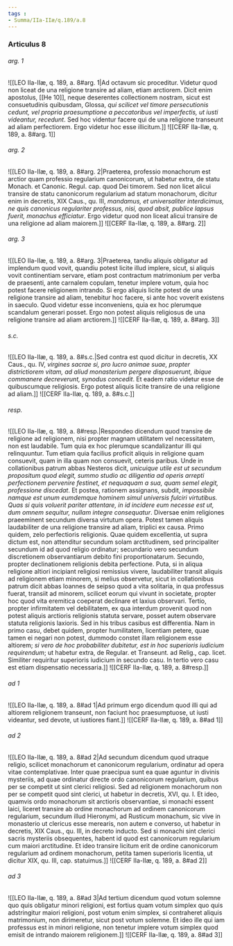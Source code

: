 ```yaml
---
tags : 
- Summa/IIa-IIæ/q.189/a.8
---
```


### Articulus 8

###### arg. 1
![[LEO IIa-IIæ, q. 189, a. 8#arg. 1|Ad octavum sic proceditur. Videtur quod non liceat de una religione transire ad aliam, etiam arctiorem. Dicit enim apostolus, [[He 10]], neque deserentes collectionem nostram, sicut est consuetudinis quibusdam, Glossa, *qui scilicet vel timore persecutionis cedunt, vel propria praesumptione a peccatoribus vel imperfectis, ut iusti videantur, recedunt*. Sed hoc videntur facere qui de una religione transeunt ad aliam perfectiorem. Ergo videtur hoc esse illicitum.]]
![[CERF IIa-IIæ, q. 189, a. 8#arg. 1]]

###### arg. 2
![[LEO IIa-IIæ, q. 189, a. 8#arg. 2|Praeterea, professio monachorum est arctior quam professio regularium canonicorum, ut habetur extra, de statu Monach. et Canonic. Regul. cap. quod Dei timorem. Sed non licet alicui transire de statu canonicorum regularium ad statum monachorum, dicitur enim in decretis, XIX Caus., qu. III, *mandamus, et universaliter interdicimus, ne quis canonicus regulariter professus, nisi, quod absit, publice lapsus fuerit, monachus efficiatur*. Ergo videtur quod non liceat alicui transire de una religione ad aliam maiorem.]]
![[CERF IIa-IIæ, q. 189, a. 8#arg. 2]]

###### arg. 3
![[LEO IIa-IIæ, q. 189, a. 8#arg. 3|Praeterea, tandiu aliquis obligatur ad implendum quod vovit, quandiu potest licite illud implere, sicut, si aliquis vovit continentiam servare, etiam post contractum matrimonium per verba de praesenti, ante carnalem copulam, tenetur implere votum, quia hoc potest facere religionem intrando. Si ergo aliquis licite potest de una religione transire ad aliam, tenebitur hoc facere, si ante hoc voverit existens in saeculo. Quod videtur esse inconveniens, quia ex hoc plerumque scandalum generari posset. Ergo non potest aliquis religiosus de una religione transire ad aliam arctiorem.]]
![[CERF IIa-IIæ, q. 189, a. 8#arg. 3]]

###### s.c.
![[LEO IIa-IIæ, q. 189, a. 8#s.c.|Sed contra est quod dicitur in decretis, XX Caus., qu. IV, *virgines sacrae si, pro lucro animae suae, propter districtiorem vitam, ad aliud monasterium pergere disposuerunt, ibique commanere decreverunt, synodus concedit*. Et eadem ratio videtur esse de quibuscumque religiosis. Ergo potest aliquis licite transire de una religione ad aliam.]]
![[CERF IIa-IIæ, q. 189, a. 8#s.c.]]

###### resp.
![[LEO IIa-IIæ, q. 189, a. 8#resp.|Respondeo dicendum quod transire de religione ad religionem, nisi propter magnam utilitatem vel necessitatem, non est laudabile. Tum quia ex hoc plerumque scandalizantur illi qui relinquuntur. Tum etiam quia facilius proficit aliquis in religione quam consuevit, quam in illa quam non consuevit, ceteris paribus. Unde in collationibus patrum abbas Nesteros dicit, *unicuique utile est ut secundum propositum quod elegit, summo studio ac diligentia ad operis arrepti perfectionem pervenire festinet, et nequaquam a sua, quam semel elegit, professione discedat*. Et postea, rationem assignans, subdit, *impossibile namque est unum eumdemque hominem simul universis fulciri virtutibus. Quas si quis voluerit pariter attentare, in id incidere eum necesse est ut, dum omnem sequitur, nullam integre consequatur*. Diversae enim religiones praeeminent secundum diversa virtutum opera. Potest tamen aliquis laudabiliter de una religione transire ad aliam, triplici ex causa. Primo quidem, zelo perfectioris religionis. Quae quidem excellentia, ut supra dictum est, non attenditur secundum solam arctitudinem, sed principaliter secundum id ad quod religio ordinatur; secundario vero secundum discretionem observantiarum debito fini proportionatarum. Secundo, propter declinationem religionis debita perfectione. Puta, si in aliqua religione altiori incipiant religiosi remissius vivere, laudabiliter transit aliquis ad religionem etiam minorem, si melius observetur, sicut in collationibus patrum dicit abbas Ioannes de seipso quod a vita solitaria, in qua professus fuerat, transiit ad minorem, scilicet eorum qui vivunt in societate, propter hoc quod vita eremitica coeperat declinare et laxius observari. Tertio, propter infirmitatem vel debilitatem, ex qua interdum provenit quod non potest aliquis arctioris religionis statuta servare, posset autem observare statuta religionis laxioris. Sed in his tribus casibus est differentia. Nam in primo casu, debet quidem, propter humilitatem, licentiam petere, quae tamen ei negari non potest, dummodo constet illam religionem esse altiorem; *si vero de hoc probabiliter dubitetur, est in hoc superioris iudicium requirendum*; ut habetur extra, de Regular. et Transeunt. ad Relig., cap. licet. Similiter requiritur superioris iudicium in secundo casu. In tertio vero casu est etiam dispensatio necessaria.]]
![[CERF IIa-IIæ, q. 189, a. 8#resp.]]

###### ad 1
![[LEO IIa-IIæ, q. 189, a. 8#ad 1|Ad primum ergo dicendum quod illi qui ad altiorem religionem transeunt, non faciunt hoc praesumptuose, ut iusti videantur, sed devote, ut iustiores fiant.]]
![[CERF IIa-IIæ, q. 189, a. 8#ad 1]]

###### ad 2
![[LEO IIa-IIæ, q. 189, a. 8#ad 2|Ad secundum dicendum quod utraque religio, scilicet monachorum et canonicorum regularium, ordinatur ad opera vitae contemplativae. Inter quae praecipua sunt ea quae aguntur in divinis mysteriis, ad quae ordinatur directe ordo canonicorum regularium, quibus per se competit ut sint clerici religiosi. Sed ad religionem monachorum non per se competit quod sint clerici, ut habetur in decretis, XVI, qu. I. Et ideo, quamvis ordo monachorum sit arctioris observantiae, si monachi essent laici, liceret transire ab ordine monachorum ad ordinem canonicorum regularium, secundum illud Hieronymi, ad Rusticum monachum, sic vive in monasterio ut clericus esse merearis, non autem e converso, ut habetur in decretis, XIX Caus., qu. III, in decreto inducto. Sed si monachi sint clerici sacris mysteriis obsequentes, habent id quod est canonicorum regularium cum maiori arctitudine. Et ideo transire licitum erit de ordine canonicorum regularium ad ordinem monachorum, petita tamen superioris licentia, ut dicitur XIX, qu. III, cap. statuimus.]]
![[CERF IIa-IIæ, q. 189, a. 8#ad 2]]

###### ad 3
![[LEO IIa-IIæ, q. 189, a. 8#ad 3|Ad tertium dicendum quod votum solemne quo quis obligatur minori religioni, est fortius quam votum simplex quo quis adstringitur maiori religioni, post votum enim simplex, si contraheret aliquis matrimonium, non dirimeretur, sicut post votum solemne. Et ideo ille qui iam professus est in minori religione, non tenetur implere votum simplex quod emisit de intrando maiorem religionem.]]
![[CERF IIa-IIæ, q. 189, a. 8#ad 3]]

